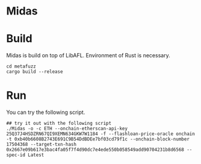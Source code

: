 # Midas

# Build
Midas is build on top of LibAFL. Environment of Rust is necessary.

```
cd metafuzz
cargo build --release
```

# Run
You can try the following script.

```
## try it out with the following script
./Midas -o -c ETH --onchain-etherscan-api-key 25Q37J4HSDZRN67QI9XEMN634GKW7W1184 -f --flashloan-price-oracle onchain -t 0xb40b6608B2743E691C9B54DdBDEe7bf03cd79f1c --onchain-block-number 17504368 --target-txn-hash 0x2667e09b617e3bac4fa05f7f4d90dc7e4ede550b058549add90704231b8d6568 --spec-id Latest
```
